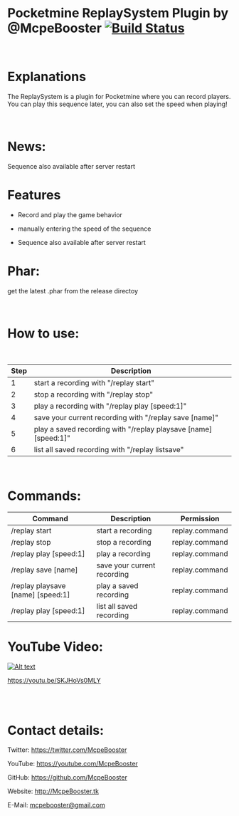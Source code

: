 # Pocketmine ReplaySystem Plugin by @McpeBooster  [![Build Status](https://travis-ci.org/McpeBooster/ReplaySystem-McpeBooster.svg?branch=master)](https://travis-ci.org/McpeBooster/ReplaySystem-McpeBooster)



<br>

# Explanations

The ReplaySystem is a plugin for Pocketmine where you can record players. You can play this sequence later, you can also set the speed when playing!

<br>

# News:

Sequence also available after server restart

# Features

 - Record and play the game behavior
 
 - manually entering the speed of the sequence
 
 - Sequence also available after server restart

# Phar:

get the latest .phar from the release directoy

<br>

# How to use:

<br>

| Step | Description |
| --- | --- |
| 1 | start a recording with "/replay start" |
| 2 | stop a recording with "/replay stop" |
| 3 | play a recording with "/replay play [speed:1]" |
| 4 | save your current recording with "/replay save [name]" |
| 5 | play a saved recording with "/replay playsave [name] [speed:1]" |
| 6 | list all saved recording with "/replay listsave" |

<br>

# Commands:

| Command | Description | Permission |
| --- | --- | --- |
| /replay start | start a recording | replay.command |
| /replay stop | stop a recording | replay.command |
| /replay play [speed:1] | play a recording | replay.command |
| /replay save [name] | save your current recording | replay.command |
| /replay playsave [name] [speed:1] | play a saved recording | replay.command |
| /replay play [speed:1] | list all saved recording | replay.command |





# YouTube Video:

[![Alt text](https://img.youtube.com/vi/SKJHoVs0MLY/0.jpg)](https://www.youtube.com/watch?v=SKJHoVs0MLY)

https://youtu.be/SKJHoVs0MLY

<br>

<br>

# Contact details:

Twitter: https://twitter.com/McpeBooster

YouTube: https://youtube.com/McpeBooster

GitHub: https://github.com/McpeBooster

Website: http://McpeBooster.tk

E-Mail: mcpebooster@gmail.com

